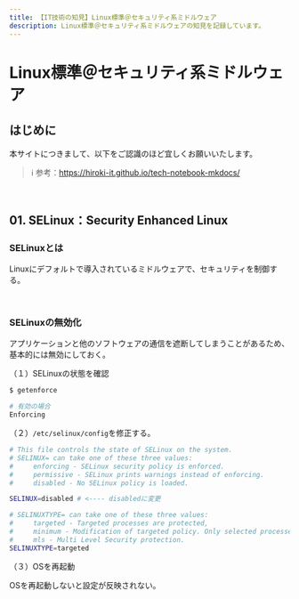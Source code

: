 ```yaml
---
title: 【IT技術の知見】Linux標準＠セキュリティ系ミドルウェア
description: Linux標準＠セキュリティ系ミドルウェアの知見を記録しています。
---
```


# Linux標準＠セキュリティ系ミドルウェア

## はじめに

本サイトにつきまして、以下をご認識のほど宜しくお願いいたします。

> ℹ️ 参考：https://hiroki-it.github.io/tech-notebook-mkdocs/

<br>

## 01. SELinux：Security Enhanced Linux

### SELinuxとは

Linuxにデフォルトで導入されているミドルウェアで、セキュリティを制御する。

<br>

### SELinuxの無効化

アプリケーションと他のソフトウェアの通信を遮断してしまうことがあるため、基本的には無効にしておく。

（１）SELinuxの状態を確認

```bash
$ getenforce

# 有効の場合
Enforcing
```

（２）```/etc/selinux/config```を修正する。

```bash
# This file controls the state of SELinux on the system.
# SELINUX= can take one of these three values:
#     enforcing - SELinux security policy is enforced.
#     permissive - SELinux prints warnings instead of enforcing.
#     disabled - No SELinux policy is loaded.

SELINUX=disabled # <---- disabledに変更

# SELINUXTYPE= can take one of these three values:
#     targeted - Targeted processes are protected,
#     minimum - Modification of targeted policy. Only selected processes are protected. 
#     mls - Multi Level Security protection.
SELINUXTYPE=targeted
```

（３）OSを再起動

OSを再起動しないと設定が反映されない。

<br>

